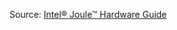 Source: [Intel® Joule™ Hardware Guide](http://www.intel.com/content/dam/support/us/en/documents/joule-products/intel-joule-dev-kit-hardware-guide.pdf)
